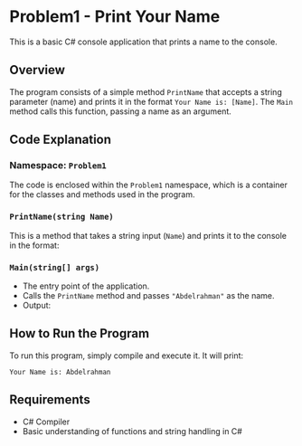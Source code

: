 # Problem1 - Print Your Name

This is a basic C# console application that prints a name to the console.

## Overview

The program consists of a simple method `PrintName` that accepts a string parameter (name) and prints it in the format `Your Name is: [Name]`. The `Main` method calls this function, passing a name as an argument.

## Code Explanation

### Namespace: `Problem1`

The code is enclosed within the `Problem1` namespace, which is a container for the classes and methods used in the program.

### `PrintName(string Name)`

This is a method that takes a string input (`Name`) and prints it to the console in the format:

### `Main(string[] args)`

- The entry point of the application.
- Calls the `PrintName` method and passes `"Abdelrahman"` as the name.
- Output: 

## How to Run the Program

To run this program, simply compile and execute it. It will print:

```
Your Name is: Abdelrahman
```


## Requirements
- C# Compiler
- Basic understanding of functions and string handling in C#




